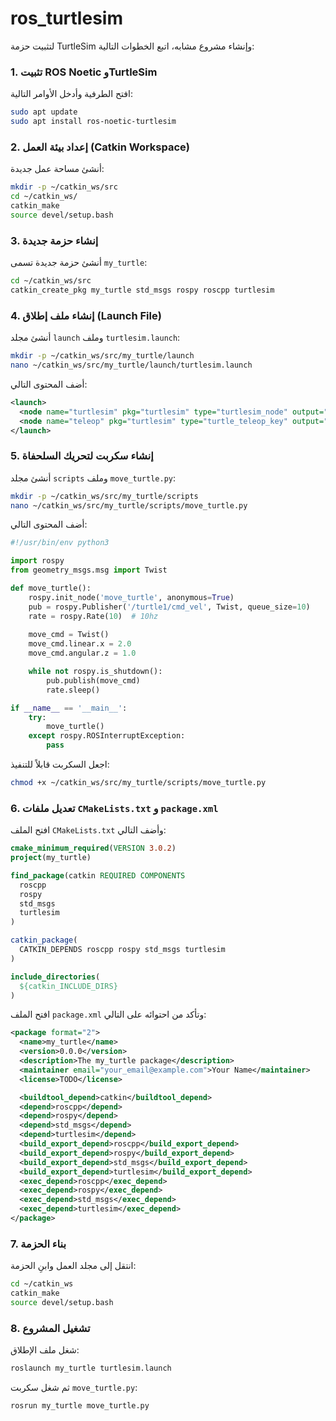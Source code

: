 # ros_turtlesim

لتثبيت حزمة TurtleSim وإنشاء مشروع مشابه، اتبع الخطوات التالية:

### 1. تثبيت ROS Noetic وTurtleSim
افتح الطرفية وأدخل الأوامر التالية:
```sh
sudo apt update
sudo apt install ros-noetic-turtlesim
```

### 2. إعداد بيئة العمل (Catkin Workspace)
أنشئ مساحة عمل جديدة:
```sh
mkdir -p ~/catkin_ws/src
cd ~/catkin_ws/
catkin_make
source devel/setup.bash
```

### 3. إنشاء حزمة جديدة
أنشئ حزمة جديدة تسمى `my_turtle`:
```sh
cd ~/catkin_ws/src
catkin_create_pkg my_turtle std_msgs rospy roscpp turtlesim
```

### 4. إنشاء ملف إطلاق (Launch File)
أنشئ مجلد `launch` وملف `turtlesim.launch`:
```sh
mkdir -p ~/catkin_ws/src/my_turtle/launch
nano ~/catkin_ws/src/my_turtle/launch/turtlesim.launch
```

أضف المحتوى التالي:
```xml
<launch>
  <node name="turtlesim" pkg="turtlesim" type="turtlesim_node" output="screen"/>
  <node name="teleop" pkg="turtlesim" type="turtle_teleop_key" output="screen"/>
</launch>
```

### 5. إنشاء سكربت لتحريك السلحفاة
أنشئ مجلد `scripts` وملف `move_turtle.py`:
```sh
mkdir -p ~/catkin_ws/src/my_turtle/scripts
nano ~/catkin_ws/src/my_turtle/scripts/move_turtle.py
```

أضف المحتوى التالي:
```python
#!/usr/bin/env python3

import rospy
from geometry_msgs.msg import Twist

def move_turtle():
    rospy.init_node('move_turtle', anonymous=True)
    pub = rospy.Publisher('/turtle1/cmd_vel', Twist, queue_size=10)
    rate = rospy.Rate(10)  # 10hz
    
    move_cmd = Twist()
    move_cmd.linear.x = 2.0
    move_cmd.angular.z = 1.0

    while not rospy.is_shutdown():
        pub.publish(move_cmd)
        rate.sleep()

if __name__ == '__main__':
    try:
        move_turtle()
    except rospy.ROSInterruptException:
        pass
```

اجعل السكربت قابلاً للتنفيذ:
```sh
chmod +x ~/catkin_ws/src/my_turtle/scripts/move_turtle.py
```

### 6. تعديل ملفات `CMakeLists.txt` و `package.xml`
افتح الملف `CMakeLists.txt` وأضف التالي:
```cmake
cmake_minimum_required(VERSION 3.0.2)
project(my_turtle)

find_package(catkin REQUIRED COMPONENTS
  roscpp
  rospy
  std_msgs
  turtlesim
)

catkin_package(
  CATKIN_DEPENDS roscpp rospy std_msgs turtlesim
)

include_directories(
  ${catkin_INCLUDE_DIRS}
)
```

افتح الملف `package.xml` وتأكد من احتوائه على التالي:
```xml
<package format="2">
  <name>my_turtle</name>
  <version>0.0.0</version>
  <description>The my_turtle package</description>
  <maintainer email="your_email@example.com">Your Name</maintainer>
  <license>TODO</license>

  <buildtool_depend>catkin</buildtool_depend>
  <depend>roscpp</depend>
  <depend>rospy</depend>
  <depend>std_msgs</depend>
  <depend>turtlesim</depend>
  <build_export_depend>roscpp</build_export_depend>
  <build_export_depend>rospy</build_export_depend>
  <build_export_depend>std_msgs</build_export_depend>
  <build_export_depend>turtlesim</build_export_depend>
  <exec_depend>roscpp</exec_depend>
  <exec_depend>rospy</exec_depend>
  <exec_depend>std_msgs</exec_depend>
  <exec_depend>turtlesim</exec_depend>
</package>
```

### 7. بناء الحزمة
انتقل إلى مجلد العمل وابنِ الحزمة:
```sh
cd ~/catkin_ws
catkin_make
source devel/setup.bash
```

### 8. تشغيل المشروع
شغل ملف الإطلاق:
```sh
roslaunch my_turtle turtlesim.launch
```

ثم شغل سكربت `move_turtle.py`:
```sh
rosrun my_turtle move_turtle.py
```

